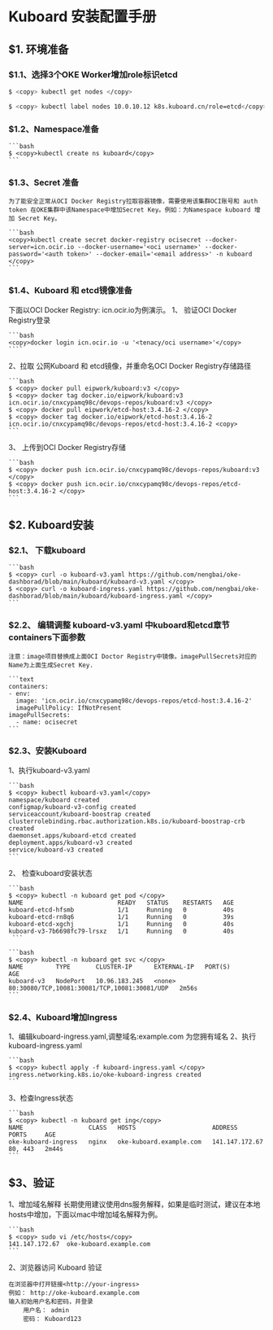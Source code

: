 # Kuboard 安装配置手册

## $1. 环境准备

### $1.1、选择3个OKE Worker增加role标识etcd
   
```bash
$ <copy> kubectl get nodes </copy>

$ <copy> kubectl label nodes 10.0.10.12 k8s.kuboard.cn/role=etcd</copy>
```

### $1.2、Namespace准备

    ```bash
    $ <copy>kubectl create ns kuboard</copy>
    ```

### $1.3、Secret 准备

    为了能安全正常从OCI Docker Registry拉取容器镜像，需要使用该集群OCI账号和 auth token 在OKE集群中该Namespace中增加Secret Key。例如：为Namespace kuboard 增加 Secret Key。

    ```bash
    <copy>kubectl create secret docker-registry ocisecret --docker-server=icn.ocir.io --docker-username='<oci username>' --docker-password='<auth token>' --docker-email='<email address>' -n kuboard </copy>
    ```

### $1.4、Kuboard 和 etcd镜像准备

下面以OCI Docker Registry: icn.ocir.io为例演示。
1、 验证OCI Docker Registry登录

    ```bash
    <copy>docker login icn.ocir.io -u '<tenacy/oci username>'</copy>
    ````
2、拉取 公网Kuboard 和 etcd镜像，并重命名OCI Docker Registry存储路径

    ```bash
    $ <copy> docker pull eipwork/kuboard:v3 </copy>
    $ <copy> docker tag docker.io/eipwork/kuboard:v3 icn.ocir.io/cnxcypamq98c/devops-repos/kuboard:v3 </copy>
    $ <copy> docker pull eipwork/etcd-host:3.4.16-2 </copy>
    $ <copy> docker tag docker.io/eipwork/etcd-host:3.4.16-2 icn.ocir.io/cnxcypamq98c/devops-repos/etcd-host:3.4.16-2 <copy> 
    ```
3、 上传到OCI Docker Registry存储

    ```bash
    $ <copy> docker push icn.ocir.io/cnxcypamq98c/devops-repos/kuboard:v3 </copy> 
    $ <copy> docker push icn.ocir.io/cnxcypamq98c/devops-repos/etcd-host:3.4.16-2 </copy> 
    ```

## $2. Kuboard安装

### $2.1、 下载kuboard

    ```bash
    $ <copy> curl -o kuboard-v3.yaml https://github.com/nengbai/oke-dashborad/blob/main/kuboard/kuboard-v3.yaml </copy> 
    $ <copy> curl -o kuboard-ingress.yaml https://github.com/nengbai/oke-dashborad/blob/main/kuboard/kuboard-ingress.yaml </copy> 
    ```

### $2.2、 编辑调整 kuboard-v3.yaml 中kuboard和etcd章节containers下面参数

    注意：image项目替换成上面OCI Doctor Registry中镜像。imagePullSecrets对应的Name为上面生成Secret Key.

    ```text
    containers:
    - env:
      image: 'icn.ocir.io/cnxcypamq98c/devops-repos/etcd-host:3.4.16-2'
      imagePullPolicy: IfNotPresent
    imagePullSecrets:
      - name: ocisecret
    ```

### $2.3、安装Kuboard

1、执行kuboard-v3.yaml

    ```bash
    $ <copy> kubectl kuboard-v3.yaml</copy> 
    namespace/kuboard created
    configmap/kuboard-v3-config created
    serviceaccount/kuboard-boostrap created
    clusterrolebinding.rbac.authorization.k8s.io/kuboard-boostrap-crb created
    daemonset.apps/kuboard-etcd created
    deployment.apps/kuboard-v3 created
    service/kuboard-v3 created
    ```

2、 检查kuboard安装状态

    ```bash
    $ <copy> kubectl -n kuboard get pod </copy> 
    NAME                          READY   STATUS    RESTARTS   AGE
    kuboard-etcd-hfsmb            1/1     Running   0          40s
    kuboard-etcd-rn8q6            1/1     Running   0          39s
    kuboard-etcd-xgchj            1/1     Running   0          40s
    kuboard-v3-7b6698fc79-lrsxz   1/1     Running   0          40s
     ```

    ```bash
    $ <copy> kubectl -n kuboard get svc </copy> 
    NAME         TYPE       CLUSTER-IP      EXTERNAL-IP   PORT(S)                                        AGE
    kuboard-v3   NodePort   10.96.183.245   <none>        80:30080/TCP,10081:30081/TCP,10081:30081/UDP   2m56s
    ```

### $2.4、Kuboard增加Ingress

1、编辑kuboard-ingress.yaml,调整域名:example.com 为您拥有域名
2、执行kuboard-ingress.yaml

    ```bash
    $ <copy> kubectl apply -f kuboard-ingress.yaml </copy> 
    ingress.networking.k8s.io/oke-kuboard-ingress created
    ```

3、检查Ingress状态

    ```bash
    $ <copy> kubectl -n kuboard get ing</copy> 
    NAME                  CLASS   HOSTS                     ADDRESS          PORTS     AGE
    oke-kuboard-ingress   nginx   oke-kuboard.example.com   141.147.172.67   80, 443   2m44s
    ```

## $3、验证

1、增加域名解释
长期使用建议使用dns服务解释，如果是临时测试，建议在本地hosts中增加，下面以mac中增加域名解释为例。

    ```bash
    $ <copy> sudo vi /etc/hosts</copy> 
    141.147.172.67  oke-kuboard.example.com
    ```

2、浏览器访问 Kuboard 验证

    在浏览器中打开链接<http://your-ingress>
    例如： http://oke-kuboard.example.com
    输入初始用户名和密码，并登录
        用户名： admin
        密码： Kuboard123
